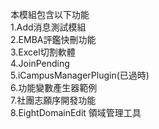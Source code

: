 本模組包含以下功能
<br>1.Add消息測試模組
<br>2.EMBA評鑑快刪功能
<br>3.Excel切割軟體
<br>4.JoinPending
<br>5.iCampusManagerPlugin(已過時)
<br>6.功能變數產生器範例
<br>7.社團志願序開發功能
<br>8.EightDomainEdit 領域管理工具
